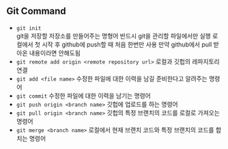 ## Git Command

- `git init`  
  git을 저장할 저장소를 만들어주는 명형어 반드시 git을 관리할 파일에서만 실행
  로컬에서 첫 시작 후 github에 push할 때 처음 한번만 사용
  만약 github에서 pull 받아온 내용이라면 안해도됨
- `git remote add origin <remote repository url>`
  로컬과 깃헙의 레파지토리 연결
- `git add <file name>`
  수정한 파일에 대한 이력을 남길 준비한다고 알려주는 명령어
- `git commit`
  수정한 파일에 대한 이력을 남기는 명령어
- `git push origin <branch name>`
  깃헙에 업로드를 하는 명령어
- `git pull origin <branch name>`
  깃헙의 특정 브랜치의 코드를 로컬로 가져오는 명령어
- `git merge <branch name>`
  로컬에서 현재 브랜치 코드와 특정 브랜치의 코드를 합치는 명령어
